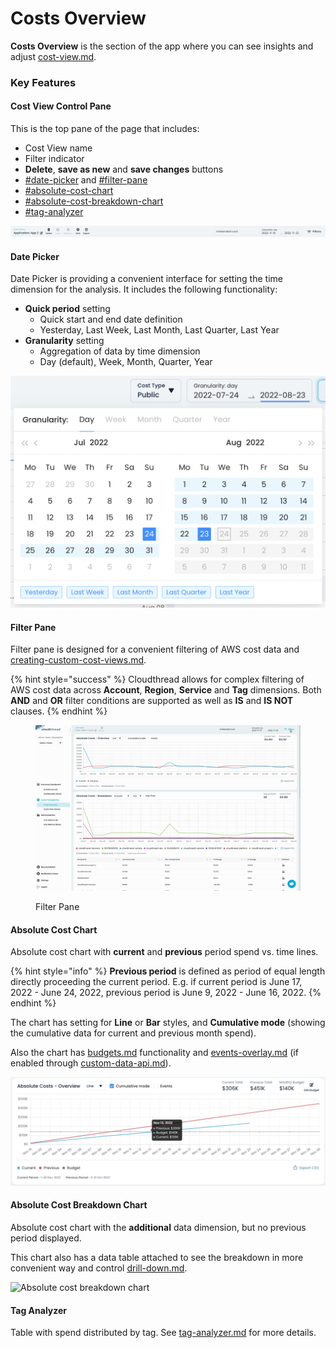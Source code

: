 # Costs Overview

**Costs Overview** is the section of the app where you can see insights and adjust [cost-view.md](cost-view.md "mention").

### Key Features

#### Cost View Control Pane

This is the top pane of the page that includes:

* Cost View name
* Filter indicator
* **Delete**, **save as new** and **save changes** buttons
* [#date-picker](costs-overview.md#date-picker "mention") and [#filter-pane](costs-overview.md#filter-pane "mention")
* [#absolute-cost-chart](costs-overview.md#absolute-cost-chart "mention")
* [#absolute-cost-breakdown-chart](costs-overview.md#absolute-cost-breakdown-chart "mention")
* [#tag-analyzer](costs-overview.md#tag-analyzer "mention")

![Cost View Control Pane](../../.gitbook/assets/costs-overview-1.png)

#### Date Picker

Date Picker is providing a convenient interface for setting the time dimension for the analysis. It includes the following functionality:

* **Quick period** setting
  * Quick start and end date definition
  * Yesterday, Last Week, Last Month, Last Quarter, Last Year
* **Granularity** setting
  * Aggregation of data by time dimension
  * Day (default), Week, Month, Quarter, Year

![Date Picker](<../../.gitbook/assets/image (12).png>)

#### Filter Pane

Filter pane is designed for a convenient filtering of AWS cost data and [creating-custom-cost-views.md](../../guides/creating-custom-cost-views.md "mention").

{% hint style="success" %}
Cloudthread allows for complex filtering of AWS cost data across **Account**, **Region**, **Service** and **Tag** dimensions. Both **AND** and **OR** filter conditions are supported as well as **IS** and **IS NOT** clauses.
{% endhint %}

<figure><img src="../../.gitbook/assets/costs-overview-2.gif" alt=""><figcaption><p>Filter Pane</p></figcaption></figure>

#### Absolute Cost Chart

Absolute cost chart with **current** and **previous** period spend vs. time lines.

{% hint style="info" %}
**Previous period** is defined as period of equal length directly proceeding the current period. E.g. if current period is June 17, 2022 - June 24, 2022, previous period is June 9, 2022 - June 16, 2022.
{% endhint %}

The chart has setting for **Line** or **Bar** styles, and **Cumulative mode** (showing the cumulative data for current and previous month spend).

Also the chart has [budgets.md](budgets.md "mention") functionality and [events-overlay.md](events-overlay.md "mention") (if enabled through [custom-data-api.md](../custom-data-api.md "mention")).

![Absolute Cost Chart](../../.gitbook/assets/costs-overview-3.png)

#### Absolute Cost Breakdown Chart

Absolute cost chart with the **additional** data dimension, but no previous period displayed.

This chart also has a data table attached to see the breakdown in more convenient way and control [drill-down.md](drill-down.md "mention").

![Absolute cost breakdown chart](<../../.gitbook/assets/Screen Cast 2022-05-03 at 8.23.21 PM.gif>)

#### Tag Analyzer

Table with spend distributed by tag. See [tag-analyzer.md](tag-analyzer.md "mention") for more details.
